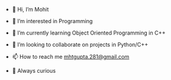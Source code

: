 - 👋 Hi, I’m Mohit
- 👀 I’m interested in Programming
- 🌱 I’m currently learning Object Oriented Programming in C++
- 💞️ I’m looking to collaborate on projects in Python/C++
- 📫 How to reach me mhtgupta.281@gmail.com

- 🧐 Always curious

<!---
coldcoffeee/coldcoffeee is a ✨ special ✨ repository because its `README.md` (this file) appears on your GitHub profile.
You can click the Preview link to take a look at your changes.
--->

